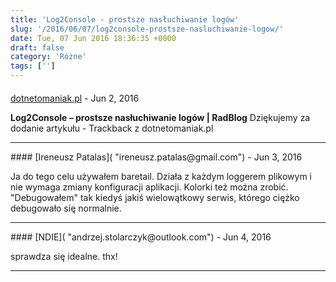 ```yaml
---
title: 'Log2Console - prostsze nasłuchiwanie logów'
slug: '/2016/06/07/log2console-prostsze-nasluchiwanie-logow/'
date: Tue, 07 Jun 2016 18:36:35 +0000
draft: false
category: 'Różne'
tags: ['']
---
```



#### 
[dotnetomaniak.pl](http://dotnetomaniak.pl/Log2Console-prostsze-nasluchiwanie-logow-RadBlog "") - <time datetime="2016-06-07 19:37:34">Jun 2, 2016</time>

**Log2Console – prostsze nasłuchiwanie logów | RadBlog** Dziękujemy za dodanie artykułu - Trackback z dotnetomaniak.pl
<hr />
#### 
[Ireneusz Patalas]( "ireneusz.patalas@gmail.com") - <time datetime="2016-06-08 15:51:00">Jun 3, 2016</time>

Ja do tego celu używałem baretail. Działa z każdym loggerem plikowym i nie wymaga zmiany konfiguracji aplikacji. Kolorki też można zrobić. "Debugowałem" tak kiedyś jakiś wielowątkowy serwis, którego ciężko debugowało się normalnie.
<hr />
#### 
[NDIE]( "andrzej.stolarczyk@outlook.com") - <time datetime="2016-06-09 06:43:00">Jun 4, 2016</time>

sprawdza się idealne. thx!
<hr />
